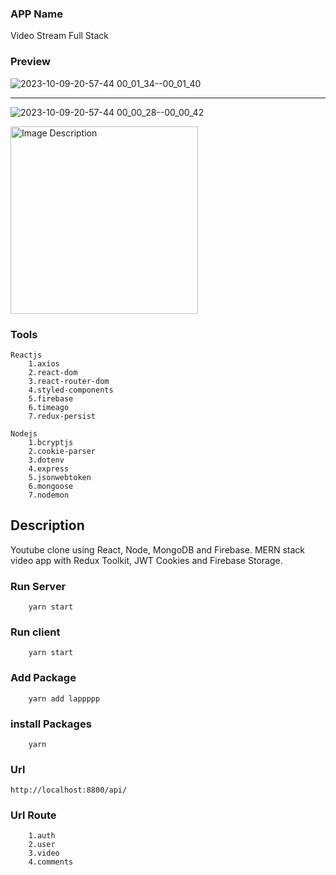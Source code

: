 ### APP Name

Video Stream Full Stack

### Preview

![2023-10-09-20-57-44 00_01_34--00_01_40](https://github.com/gamalahmed3265/Sharing-Video/assets/75225936/ce998164-35d4-4450-a768-646d89cbdef9)

<hr/>

![2023-10-09-20-57-44 00_00_28--00_00_42](https://github.com/gamalahmed3265/Sharing-Video/assets/75225936/47dc2496-4b71-416b-935e-c735679ce537)

<img src="https://example.com/image.png](https://github.com/gamalahmed3265/Sharing-Video/assets/75225936/47dc2496-4b71-416b-935e-c735679ce537" alt="Image Description" width="300">

### Tools
```
Reactjs
    1.axios
    2.react-dom
    3.react-router-dom
    4.styled-components
    5.firebase
    6.timeago
    7.redux-persist

Nodejs
    1.bcryptjs
    2.cookie-parser
    3.dotenv
    4.express
    5.jsonwebtoken
    6.mongoose
    7.nodemon
```

## Description

Youtube clone using React, Node, MongoDB and Firebase. MERN stack video app with Redux Toolkit, JWT Cookies and Firebase Storage. 


### Run Server
```
    yarn start
```
### Run client
```
    yarn start
```

### Add Package
```
    yarn add lappppp
```

### install Packages
```
    yarn
```
### Url 
```
http://localhost:8800/api/
```
### Url Route
```
    1.auth
    2.user
    3.video
    4.comments
```
